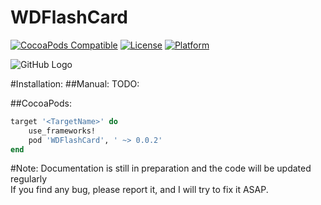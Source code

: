 # WDFlashCard
[![CocoaPods Compatible](https://img.shields.io/cocoapods/v/WDFlashCard.svg)](http://cocoapods.org/pods/WDFlashCard)
[![License](https://img.shields.io/cocoapods/l/WDFlashCard.svg?style=flat)](http://cocoapods.org/pods/WDFlashCard)
[![Platform](https://img.shields.io/cocoapods/p/WDFlashCard.svg?style=flat)](http://cocoapods.org/pods/WDFlashCard)

 ![GitHub Logo](/Recources/FlashCard.gif)

#Installation:
##Manual:
TODO:

##CocoaPods:
```Ruby
target '<TargetName>' do
    use_frameworks!
    pod 'WDFlashCard', ' ~> 0.0.2'
end
```

#Note:
Documentation is still in preparation and the code will be updated regularly
<br>If you find any bug, please report it, and I will try to fix it ASAP.

